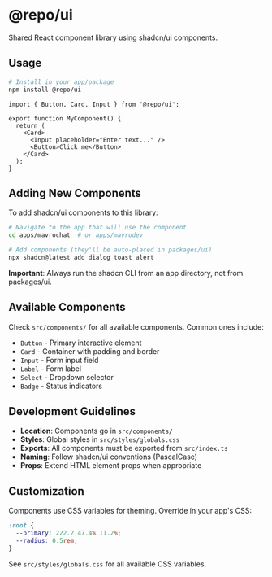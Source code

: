# @repo/ui

Shared React component library using shadcn/ui components.

## Usage

```bash
# Install in your app/package
npm install @repo/ui
```

```tsx
import { Button, Card, Input } from '@repo/ui';

export function MyComponent() {
  return (
    <Card>
      <Input placeholder="Enter text..." />
      <Button>Click me</Button>
    </Card>
  );
}
```

## Adding New Components

To add shadcn/ui components to this library:

```bash
# Navigate to the app that will use the component
cd apps/mavrochat  # or apps/mavrodev

# Add components (they'll be auto-placed in packages/ui)
npx shadcn@latest add dialog toast alert
```

**Important**: Always run the shadcn CLI from an app directory, not from packages/ui.

## Available Components

Check `src/components/` for all available components. Common ones include:
- `Button` - Primary interactive element
- `Card` - Container with padding and border
- `Input` - Form input field
- `Label` - Form label
- `Select` - Dropdown selector
- `Badge` - Status indicators

## Development Guidelines

- **Location**: Components go in `src/components/`
- **Styles**: Global styles in `src/styles/globals.css`
- **Exports**: All components must be exported from `src/index.ts`
- **Naming**: Follow shadcn/ui conventions (PascalCase)
- **Props**: Extend HTML element props when appropriate

## Customization

Components use CSS variables for theming. Override in your app's CSS:

```css
:root {
  --primary: 222.2 47.4% 11.2%;
  --radius: 0.5rem;
}
```

See `src/styles/globals.css` for all available CSS variables.